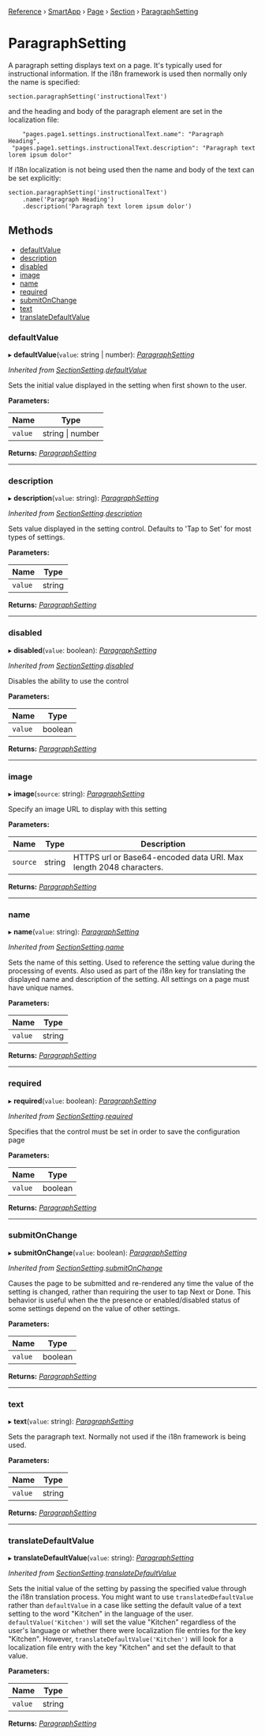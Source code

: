 [Reference](../README.md) › [SmartApp](_smart_app_d_.smartapp.md) › [Page](_pages_page_d_.page.md) › [Section](_pages_section_d_.section.md) ›  [ParagraphSetting](_pages_paragraph_setting_d_.paragraphsetting.md)

# ParagraphSetting

A paragraph setting displays text on a page. It's typically used for instructional information. If the i18n
framework is used then normally only the name is specified:
```
section.paragraphSetting('instructionalText')
```
and the heading and body of the paragraph element are set in the localization file:
```
	"pages.page1.settings.instructionalText.name": "Paragraph Heading",
 "pages.page1.settings.instructionalText.description": "Paragraph text lorem ipsum dolor"
```
If i18n localization is not being used then the name and body of the text can be set explicitly:
```
section.paragraphSetting('instructionalText')
    .name('Paragraph Heading')
    .description('Paragraph text lorem ipsum dolor')
```

## Methods

* [defaultValue](_pages_paragraph_setting_d_.paragraphsetting.md#defaultvalue)
* [description](_pages_paragraph_setting_d_.paragraphsetting.md#description)
* [disabled](_pages_paragraph_setting_d_.paragraphsetting.md#disabled)
* [image](_pages_paragraph_setting_d_.paragraphsetting.md#image)
* [name](_pages_paragraph_setting_d_.paragraphsetting.md#name)
* [required](_pages_paragraph_setting_d_.paragraphsetting.md#required)
* [submitOnChange](_pages_paragraph_setting_d_.paragraphsetting.md#submitonchange)
* [text](_pages_paragraph_setting_d_.paragraphsetting.md#text)
* [translateDefaultValue](_pages_paragraph_setting_d_.paragraphsetting.md#translatedefaultvalue)


###  defaultValue

▸ **defaultValue**(`value`: string | number): *[ParagraphSetting](_pages_paragraph_setting_d_.paragraphsetting.md)*

*Inherited from [SectionSetting](_pages_section_setting_d_.sectionsetting.md).[defaultValue](_pages_section_setting_d_.sectionsetting.md#defaultvalue)*

Sets the initial value displayed in the setting when first shown to the user.

**Parameters:**

Name | Type |
------ | ------ |
`value` | string &#124; number |

**Returns:** *[ParagraphSetting](_pages_paragraph_setting_d_.paragraphsetting.md)*

___

###  description

▸ **description**(`value`: string): *[ParagraphSetting](_pages_paragraph_setting_d_.paragraphsetting.md)*

*Inherited from [SectionSetting](_pages_section_setting_d_.sectionsetting.md).[description](_pages_section_setting_d_.sectionsetting.md#description)*

Sets value displayed in the setting control. Defaults to 'Tap to Set' for most types of settings.

**Parameters:**

Name | Type |
------ | ------ |
`value` | string |

**Returns:** *[ParagraphSetting](_pages_paragraph_setting_d_.paragraphsetting.md)*

___

###  disabled

▸ **disabled**(`value`: boolean): *[ParagraphSetting](_pages_paragraph_setting_d_.paragraphsetting.md)*

*Inherited from [SectionSetting](_pages_section_setting_d_.sectionsetting.md).[disabled](_pages_section_setting_d_.sectionsetting.md#disabled)*

Disables the ability to use the control

**Parameters:**

Name | Type |
------ | ------ |
`value` | boolean |

**Returns:** *[ParagraphSetting](_pages_paragraph_setting_d_.paragraphsetting.md)*

___

###  image

▸ **image**(`source`: string): *[ParagraphSetting](_pages_paragraph_setting_d_.paragraphsetting.md)*

Specify an image URL to display with this setting

**Parameters:**

Name | Type | Description |
------ | ------ | ------ |
`source` | string | HTTPS url or Base64-encoded data URI. Max length 2048 characters.  |

**Returns:** *[ParagraphSetting](_pages_paragraph_setting_d_.paragraphsetting.md)*

___

###  name

▸ **name**(`value`: string): *[ParagraphSetting](_pages_paragraph_setting_d_.paragraphsetting.md)*

*Inherited from [SectionSetting](_pages_section_setting_d_.sectionsetting.md).[name](_pages_section_setting_d_.sectionsetting.md#name)*

Sets the name of this setting. Used to reference the setting value during the processing of events. Also
used as part of the i18n key for translating the displayed name and description of the setting. All settings
on a page must have unique names.

**Parameters:**

Name | Type |
------ | ------ |
`value` | string |

**Returns:** *[ParagraphSetting](_pages_paragraph_setting_d_.paragraphsetting.md)*

___

###  required

▸ **required**(`value`: boolean): *[ParagraphSetting](_pages_paragraph_setting_d_.paragraphsetting.md)*

*Inherited from [SectionSetting](_pages_section_setting_d_.sectionsetting.md).[required](_pages_section_setting_d_.sectionsetting.md#required)*

Specifies that the control must be set in order to save the configuration page

**Parameters:**

Name | Type |
------ | ------ |
`value` | boolean |

**Returns:** *[ParagraphSetting](_pages_paragraph_setting_d_.paragraphsetting.md)*

___

###  submitOnChange

▸ **submitOnChange**(`value`: boolean): *[ParagraphSetting](_pages_paragraph_setting_d_.paragraphsetting.md)*

*Inherited from [SectionSetting](_pages_section_setting_d_.sectionsetting.md).[submitOnChange](_pages_section_setting_d_.sectionsetting.md#submitonchange)*

Causes the page to be submitted and re-rendered any time the value of the setting is changed, rather than
requiring the user to tap Next or Done. This behavior is useful when the the presence or enabled/disabled
status of some settings depend on the value of other settings.

**Parameters:**

Name | Type |
------ | ------ |
`value` | boolean |

**Returns:** *[ParagraphSetting](_pages_paragraph_setting_d_.paragraphsetting.md)*

___

###  text

▸ **text**(`value`: string): *[ParagraphSetting](_pages_paragraph_setting_d_.paragraphsetting.md)*

Sets the paragraph text. Normally not used if the i18n framework is being used.

**Parameters:**

Name | Type |
------ | ------ |
`value` | string |

**Returns:** *[ParagraphSetting](_pages_paragraph_setting_d_.paragraphsetting.md)*

___

###  translateDefaultValue

▸ **translateDefaultValue**(`value`: string): *[ParagraphSetting](_pages_paragraph_setting_d_.paragraphsetting.md)*

*Inherited from [SectionSetting](_pages_section_setting_d_.sectionsetting.md).[translateDefaultValue](_pages_section_setting_d_.sectionsetting.md#translatedefaultvalue)*

Sets the initial value of the setting by passing the specified value through the i18n translation process.
You might want to use `translatedDefaultValue` rather than `defaultValue` in a case like setting the
default value of a text setting to the word "Kitchen" in the language of the user. `defaultValue('Kitchen')`
will set the value "Kitchen" regardless of the user's language or whether there were localization file entries
for the key "Kitchen". However, `translateDefaultValue('Kitchen')` will look for a localization file entry
with the key "Kitchen" and set the default to that value.

**Parameters:**

Name | Type |
------ | ------ |
`value` | string |

**Returns:** *[ParagraphSetting](_pages_paragraph_setting_d_.paragraphsetting.md)*

